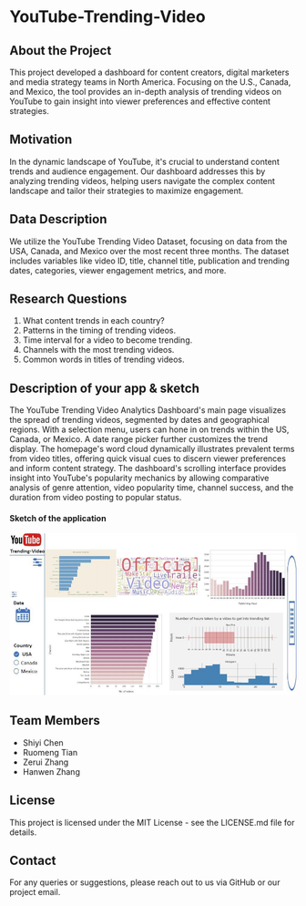 # YouTube-Trending-Video

## About the Project
This project developed a dashboard for content creators, digital marketers and media strategy teams in North America. Focusing on the U.S., Canada, and Mexico, the tool provides an in-depth analysis of trending videos on YouTube to gain insight into viewer preferences and effective content strategies.

## Motivation
In the dynamic landscape of YouTube, it's crucial to understand content trends and audience engagement. Our dashboard addresses this by analyzing trending videos, helping users navigate the complex content landscape and tailor their strategies to maximize engagement.

## Data Description
We utilize the YouTube Trending Video Dataset, focusing on data from the USA, Canada, and Mexico over the most recent three months. The dataset includes variables like video ID, title, channel title, publication and trending dates, categories, viewer engagement metrics, and more.

## Research Questions
1. What content trends in each country?
2. Patterns in the timing of trending videos.
3. Time interval for a video to become trending.
4. Channels with the most trending videos.
5. Common words in titles of trending videos.


## Description of your app & sketch
The YouTube Trending Video Analytics Dashboard's main page visualizes the spread of trending videos, segmented by dates and geographical regions. With a selection menu, users can hone in on trends within the US, Canada, or Mexico. A date range picker further customizes the trend display. The homepage's word cloud dynamically illustrates prevalent terms from video titles, offering quick visual cues to discern viewer preferences and inform content strategy. The dashboard's scrolling interface provides insight into YouTube's popularity mechanics by allowing comparative analysis of genre attention, video popularity time, channel success, and the duration from video posting to popular status.


#### Sketch of the application
![sketch](551projectdashboard.jpg)

## Team Members
- Shiyi Chen
- Ruomeng Tian
- Zerui Zhang
- Hanwen Zhang


## License
This project is licensed under the MIT License - see the LICENSE.md file for details.

## Contact
For any queries or suggestions, please reach out to us via GitHub or our project email.